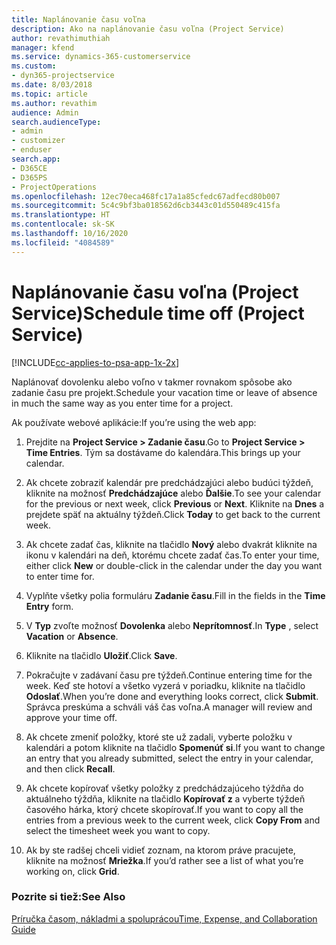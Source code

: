 ```yaml
---
title: Naplánovanie času voľna
description: Ako na naplánovanie času voľna (Project Service)
author: revathimuthiah
manager: kfend
ms.service: dynamics-365-customerservice
ms.custom:
- dyn365-projectservice
ms.date: 8/03/2018
ms.topic: article
ms.author: revathim
audience: Admin
search.audienceType:
- admin
- customizer
- enduser
search.app:
- D365CE
- D365PS
- ProjectOperations
ms.openlocfilehash: 12ec70eca468fc17a1a85cfedc67adfecd80b007
ms.sourcegitcommit: 5c4c9bf3ba018562d6cb3443c01d550489c415fa
ms.translationtype: HT
ms.contentlocale: sk-SK
ms.lasthandoff: 10/16/2020
ms.locfileid: "4084589"
---
```

# <a name="schedule-time-off-project-service"></a><span data-ttu-id="d9c85-103">Naplánovanie času voľna (Project Service)</span><span class="sxs-lookup"><span data-stu-id="d9c85-103">Schedule time off (Project Service)</span></span>

[!INCLUDE[cc-applies-to-psa-app-1x-2x](../includes/cc-applies-to-psa-app-1x-2x.md)]

<span data-ttu-id="d9c85-104">Naplánovať dovolenku alebo voľno v takmer rovnakom spôsobe ako zadanie času pre projekt.</span><span class="sxs-lookup"><span data-stu-id="d9c85-104">Schedule your vacation time or leave of absence in much the same way as you enter time for a project.</span></span>  
  
 <span data-ttu-id="d9c85-105">Ak používate webové aplikácie:</span><span class="sxs-lookup"><span data-stu-id="d9c85-105">If you’re using the web app:</span></span>  
  
1.  <span data-ttu-id="d9c85-106">Prejdite na **Project Service > Zadanie času**.</span><span class="sxs-lookup"><span data-stu-id="d9c85-106">Go to **Project Service > Time Entries**.</span></span> <span data-ttu-id="d9c85-107">Tým sa dostávame do kalendára.</span><span class="sxs-lookup"><span data-stu-id="d9c85-107">This brings up your calendar.</span></span>  
  
2.  <span data-ttu-id="d9c85-108">Ak chcete zobraziť kalendár pre predchádzajúci alebo budúci týždeň, kliknite na možnosť **Predchádzajúce** alebo **Ďalšie**.</span><span class="sxs-lookup"><span data-stu-id="d9c85-108">To see your calendar for the previous or next week, click **Previous** or **Next**.</span></span> <span data-ttu-id="d9c85-109">Kliknite na **Dnes** a prejdete späť na aktuálny týždeň.</span><span class="sxs-lookup"><span data-stu-id="d9c85-109">Click **Today** to get back to the current week.</span></span>  
  
3.  <span data-ttu-id="d9c85-110">Ak chcete zadať čas, kliknite na tlačidlo **Nový** alebo dvakrát kliknite na ikonu v kalendári na deň, ktorému chcete zadať čas.</span><span class="sxs-lookup"><span data-stu-id="d9c85-110">To enter your time, either click **New** or double-click in the calendar under the day you want to enter time for.</span></span>  
  
4.  <span data-ttu-id="d9c85-111">Vyplňte všetky polia formuláru **Zadanie času**.</span><span class="sxs-lookup"><span data-stu-id="d9c85-111">Fill in the fields in the **Time Entry** form.</span></span>  
  
5.  <span data-ttu-id="d9c85-112">V **Typ** zvoľte možnosť **Dovolenka** alebo **Neprítomnosť**.</span><span class="sxs-lookup"><span data-stu-id="d9c85-112">In **Type** , select **Vacation** or **Absence**.</span></span>  
  
6.  <span data-ttu-id="d9c85-113">Kliknite na tlačidlo **Uložiť**.</span><span class="sxs-lookup"><span data-stu-id="d9c85-113">Click **Save**.</span></span>  
  
7.  <span data-ttu-id="d9c85-114">Pokračujte v zadávaní času pre týždeň.</span><span class="sxs-lookup"><span data-stu-id="d9c85-114">Continue entering time for the week.</span></span> <span data-ttu-id="d9c85-115">Keď ste hotoví a všetko vyzerá v poriadku, kliknite na tlačidlo **Odoslať**.</span><span class="sxs-lookup"><span data-stu-id="d9c85-115">When you’re done and everything looks correct, click **Submit**.</span></span> <span data-ttu-id="d9c85-116">Správca preskúma a schváli váš čas voľna.</span><span class="sxs-lookup"><span data-stu-id="d9c85-116">A manager will review and approve your time off.</span></span>  
  
8.  <span data-ttu-id="d9c85-117">Ak chcete zmeniť položky, ktoré ste už zadali, vyberte položku v kalendári a potom kliknite na tlačidlo **Spomenúť si**.</span><span class="sxs-lookup"><span data-stu-id="d9c85-117">If you want to change an entry that you already submitted, select the entry in your calendar, and then click **Recall**.</span></span>  
  
9. <span data-ttu-id="d9c85-118">Ak chcete kopírovať všetky položky z predchádzajúceho týždňa do aktuálneho týždňa, kliknite na tlačidlo **Kopírovať z** a vyberte týždeň časového hárka, ktorý chcete skopírovať.</span><span class="sxs-lookup"><span data-stu-id="d9c85-118">If you want to copy all the entries from a previous week to the current week, click **Copy From** and select the timesheet week you want to copy.</span></span>  
  
10. <span data-ttu-id="d9c85-119">Ak by ste radšej chceli vidieť zoznam, na ktorom práve pracujete, kliknite na možnosť **Mriežka**.</span><span class="sxs-lookup"><span data-stu-id="d9c85-119">If you’d rather see a list of what you’re working on, click **Grid**.</span></span>  
  
### <a name="see-also"></a><span data-ttu-id="d9c85-120">Pozrite si tiež:</span><span class="sxs-lookup"><span data-stu-id="d9c85-120">See Also</span></span>  
 [<span data-ttu-id="d9c85-121">Príručka časom, nákladmi a spoluprácou</span><span class="sxs-lookup"><span data-stu-id="d9c85-121">Time, Expense, and Collaboration Guide</span></span>](../psa/time-expense-collaboration-guide.md)
